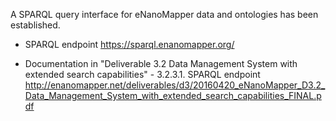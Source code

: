 A SPARQL query interface for eNanoMapper data and ontologies has been established.

* SPARQL endpoint
  <https://sparql.enanomapper.org/>

* Documentation in "Deliverable 3.2 Data Management System with extended search capabilities" - 3.2.3.1. SPARQL endpoint
  <http://enanomapper.net/deliverables/d3/20160420_eNanoMapper_D3.2_Data_Management_System_with_extended_search_capabilities_FINAL.pdf>